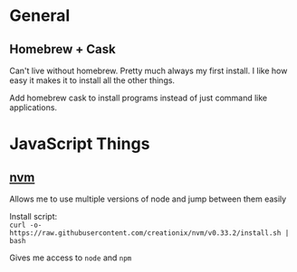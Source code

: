 # General

## Homebrew + Cask
Can't live without homebrew. Pretty much always my first install. I like how easy it makes it to install all the other things.

Add homebrew cask to install programs instead of just command like applications. 

# JavaScript Things

## [nvm](https://github.com/creationix/nvm)<br />
Allows me to use multiple versions of node and jump between them easily <br />

Install script: <br />
```curl -o- https://raw.githubusercontent.com/creationix/nvm/v0.33.2/install.sh | bash```

Gives me access to ```node``` and ```npm```
